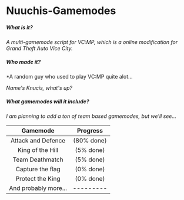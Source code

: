 Nuuchis-Gamemodes
=================

##### What is it?
*A multi-gamemode script for _VC:MP_, which is a online modification for Grand Theft Auto Vice City.*

##### Who made it?
*A random guy who used to play VC:MP quite alot... 

*Name's _Knucis_, what's up?*

##### What gamemodes will it include?
*I am planning to add a ton of team based gamemodes, but we'll see...*

| Gamemode | Progress |
|:----------:|:----------:|
|Attack and Defence   | (80% done) |
|King of the Hill     | (5% done)   |
|Team Deathmatch      | (5% done)   |
|Capture the flag     | (0% done)   |
|Protect the King     | (0% done)   |
|And probably more... |---------    |

